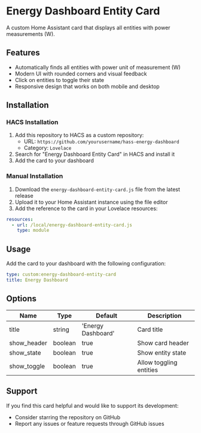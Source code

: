 # Energy Dashboard Entity Card

A custom Home Assistant card that displays all entities with power measurements (W).

## Features

- Automatically finds all entities with power unit of measurement (W)
- Modern UI with rounded corners and visual feedback
- Click on entities to toggle their state
- Responsive design that works on both mobile and desktop

## Installation

### HACS Installation
1. Add this repository to HACS as a custom repository:
   - URL: `https://github.com/yourusername/hass-energy-dashboard`
   - Category: `Lovelace`
2. Search for "Energy Dashboard Entity Card" in HACS and install it
3. Add the card to your dashboard

### Manual Installation
1. Download the `energy-dashboard-entity-card.js` file from the latest release
2. Upload it to your Home Assistant instance using the file editor
3. Add the reference to the card in your Lovelace resources:
```yaml
resources:
  - url: /local/energy-dashboard-entity-card.js
    type: module
```

## Usage

Add the card to your dashboard with the following configuration:

```yaml
type: custom:energy-dashboard-entity-card
title: Energy Dashboard
```

## Options

| Name | Type | Default | Description |
|------|------|---------|-------------|
| title | string | 'Energy Dashboard' | Card title |
| show_header | boolean | true | Show card header |
| show_state | boolean | true | Show entity state |
| show_toggle | boolean | true | Allow toggling entities |

## Support

If you find this card helpful and would like to support its development:
- Consider starring the repository on GitHub
- Report any issues or feature requests through GitHub issues
